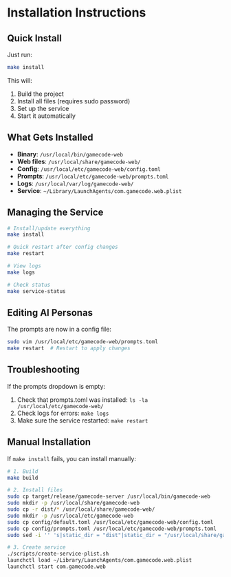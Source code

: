# Installation Instructions

## Quick Install

Just run:
```bash
make install
```

This will:
1. Build the project
2. Install all files (requires sudo password)
3. Set up the service
4. Start it automatically

## What Gets Installed

- **Binary**: `/usr/local/bin/gamecode-web`
- **Web files**: `/usr/local/share/gamecode-web/`
- **Config**: `/usr/local/etc/gamecode-web/config.toml`
- **Prompts**: `/usr/local/etc/gamecode-web/prompts.toml`
- **Logs**: `/usr/local/var/log/gamecode-web/`
- **Service**: `~/Library/LaunchAgents/com.gamecode.web.plist`

## Managing the Service

```bash
# Install/update everything
make install

# Quick restart after config changes
make restart

# View logs
make logs

# Check status
make service-status
```

## Editing AI Personas

The prompts are now in a config file:
```bash
sudo vim /usr/local/etc/gamecode-web/prompts.toml
make restart  # Restart to apply changes
```

## Troubleshooting

If the prompts dropdown is empty:
1. Check that prompts.toml was installed: `ls -la /usr/local/etc/gamecode-web/`
2. Check logs for errors: `make logs`
3. Make sure the service restarted: `make restart`

## Manual Installation

If `make install` fails, you can install manually:

```bash
# 1. Build
make build

# 2. Install files
sudo cp target/release/gamecode-server /usr/local/bin/gamecode-web
sudo mkdir -p /usr/local/share/gamecode-web
sudo cp -r dist/* /usr/local/share/gamecode-web/
sudo mkdir -p /usr/local/etc/gamecode-web
sudo cp config/default.toml /usr/local/etc/gamecode-web/config.toml
sudo cp config/prompts.toml /usr/local/etc/gamecode-web/prompts.toml
sudo sed -i '' 's|static_dir = "dist"|static_dir = "/usr/local/share/gamecode-web"|' /usr/local/etc/gamecode-web/config.toml

# 3. Create service
./scripts/create-service-plist.sh
launchctl load ~/Library/LaunchAgents/com.gamecode.web.plist
launchctl start com.gamecode.web
```